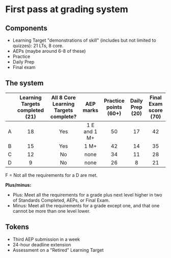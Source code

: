 # First pass at grading system 

## Components

- Learning Target "demonstrations of skill" (includes but not limited to quizzes): 21 LTs, 8 core. 
- AEPs (maybe around 6-8 of these)
- Practice
- Daily Prep 
- Final exam 

## The system

|  | Learning Targets completed (21) | All 8 Core Learning Targets complete? | AEP marks | Practice points (60+) | Daily Prep (20) | Final Exam score (70) | 
| :---: |  :---: |  :---: |  :---: |  :---: |  :---: |  :---: | 
| A | 18 |  Yes | 1 E and 1 M+ |  50 | 17 | 42 | 
| B | 15 |  Yes | 1 M+        | 42  | 14  | 35 | 
| C | 12 |  No  | none        | 34  | 11  | 28 | 
| D | 9  |  No  | none        | 26  | 8   | 21 | 

F = Not all the requirements for a D are met. 

**Plus/minus:** 

* Plus: Meet all the requirements for a grade plus next level higher in two of Standards Completed, AEPs, or Final Exam. 
* Minus: Meet all the requirements for a grade except one, and that one cannot be more than one level lower. 

## Tokens

- Third AEP submission in a week
- 24-hour deadline extension
- Assessment on a "Retired" Learning Target
